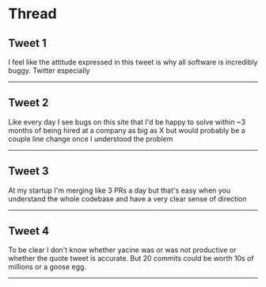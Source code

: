 # Thread

## Tweet 1

I feel like the attitude expressed in this tweet is why all software is incredibly buggy. Twitter especially

---

## Tweet 2

Like every day I see bugs on this site that I'd be happy to solve within ~3 months of being hired at a company as big as X but would probably be a couple line change once I understood the problem

---

## Tweet 3

At my startup I'm merging like 3 PRs a day but that's easy when you understand the whole codebase and have a very clear sense of direction

---

## Tweet 4

To be clear I don't know whether yacine was or was not productive or whether the quote tweet is accurate. But 20 commits could be worth 10s of millions or a goose egg.

---

